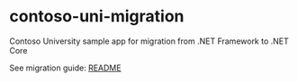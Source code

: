 # contoso-uni-migration
Contoso University sample app for migration from .NET Framework to .NET Core

See migration guide: [README](C%23/README.md)
